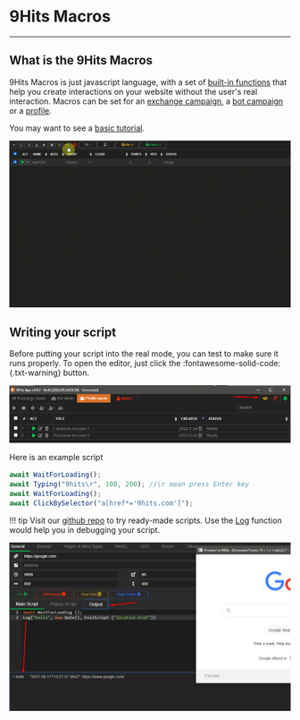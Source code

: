 # 9Hits Macros

---------

## What is the 9Hits Macros
9Hits Macros is just javascript language, with a set of [built-in functions](functions.md) that help you create interactions on your website without the user's real interaction. Macros can be set for an [exchange campaign](../9hits-app/exchange/manage-campaign.md#macros), a [bot campaign](../9hits-app/bot/manage-campaign.md) or a [profile](../9hits-app/profile-mode.md).

You may want to see a [basic tutorial](https://forum.9hits.com/threads/9hits-macros-for-beginer.938/).

![Macros Demo](../imgs/macros-demo.gif)

## Writing your script
Before putting your script into the real mode, you can test to make sure it runs properly. To open the editor, just click the :fontawesome-solid-code:{.txt-warning} button.

![Open Macro Editor](../imgs/open-macro-editor.png)

Here is an example script
``` js linenums="1"
await WaitForLoading();
await Typing("9hits\r", 100, 200); //\r mean press Enter key
await WaitForLoading();
await ClickBySelector("a[href*='9hits.com']");
```

!!! tip
    Visit our [github repo](https://github.com/9hitste/macros) to try ready-made scripts.
    Use the [Log](functions.md#log) function would help you in debugging your script.

![Log function](../imgs/macro-debug.png)